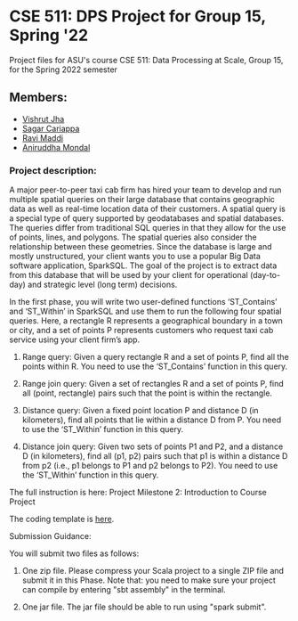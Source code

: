 # CSE 511: DPS Project for Group 15, Spring '22
Project files for ASU's course CSE 511: Data Processing at Scale, Group 15, for the Spring 2022 semester

## Members:
- [Vishrut Jha](mailto:vkjha@asu.edu)
- [Sagar Cariappa](mailto:skuppand@asu.edu)
- [Ravi Maddi](mailto:rmaddi1@asu.edu)
- [Aniruddha Mondal](mailto:amondal8@asu.edu)

### Project description:

A major peer-to-peer taxi cab firm has hired your team to develop and run multiple spatial queries on their large database that contains geographic data as well as real-time location data of their customers. A spatial query is a special type of query supported by geodatabases and spatial databases. The queries differ from traditional SQL queries in that they allow for the use of points, lines, and polygons. The spatial queries also consider the relationship between these geometries. Since the database is large and mostly unstructured, your client wants you to use a popular Big Data software application, SparkSQL. The goal of the project is to extract data from this database that will be used by your client for operational (day-to-day) and strategic level (long term) decisions.

In the first phase, you will write two user-defined functions ‘ST_Contains’ and ‘ST_Within’ in SparkSQL and use them to run the following four spatial queries. Here, a rectangle R represents a geographical boundary in a town or city, and a set of points P represents customers who request taxi cab service using your client firm’s app.

1. Range query: Given a query rectangle R and a set of points P, find all the points within R. You need to use the ‘ST_Contains’ function in this query.

2. Range join query: Given a set of rectangles R and a set of points P, find all (point, rectangle) pairs such that the point is within the rectangle.

3. Distance query: Given a fixed point location P and distance D (in kilometers), find all points that lie within a distance D from P. You need to use the ‘ST_Within’ function in this query.

4. Distance join query: Given two sets of points P1 and P2, and a distance D (in kilometers), find all (p1, p2) pairs such that p1 is within a distance D from p2 (i.e., p1 belongs to P1 and p2 belongs to P2). You need to use the ‘ST_Within’ function in this query.

The full instruction is here: Project Milestone 2: Introduction to Course Project

The coding template is [here](https://github.com/jiayuasu/CSE512-Project-Phase2-Template).

Submission Guidance:

You will submit two files as follows:

1. One zip file. Please compress your Scala project to a single ZIP file and submit it in this Phase. Note that: you need to make sure your project can compile by entering "sbt assembly" in the terminal.

2. One jar file. The jar file should be able to run using "spark submit".
